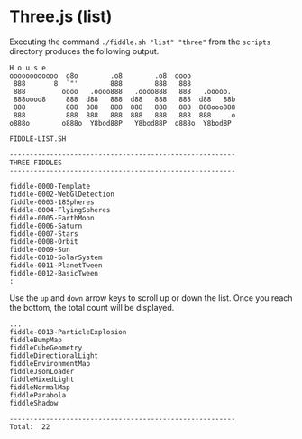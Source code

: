 Three.js (list)
======

Executing the command `./fiddle.sh "list" "three"` from the `scripts` directory produces the following output.

    H o u s e
    oooooooooooo  o8o        .o8        .o8  oooo
     888       8  `"'        888        888   888
     888         oooo   .oooo888   .oooo888   888   .ooooo.
     888oooo8     888  d88   888  d88   888   888  d88   88b
     888          888  888   888  888   888   888  888ooo888
     888          888  888   888  888   888   888  888    .o
    o888o        o888o  Y8bod88P   Y8bod88P  o888o  Y8bod8P
    
    FIDDLE-LIST.SH
    
    --------------------------------------------------------
    THREE FIDDLES
    --------------------------------------------------------
    
    fiddle-0000-Template
    fiddle-0002-WebGlDetection
    fiddle-0003-18Spheres
    fiddle-0004-FlyingSpheres
    fiddle-0005-EarthMoon
    fiddle-0006-Saturn
    fiddle-0007-Stars
    fiddle-0008-Orbit
    fiddle-0009-Sun
    fiddle-0010-SolarSystem
    fiddle-0011-PlanetTween
    fiddle-0012-BasicTween
    :


Use the `up` and `down` arrow keys to scroll up or down the list. Once you reach the bottom, the total count will
be displayed.

    ...
    fiddle-0013-ParticleExplosion
    fiddleBumpMap
    fiddleCubeGeometry
    fiddleDirectionalLight
    fiddleEnvironmentMap
    fiddleJsonLoader
    fiddleMixedLight
    fiddleNormalMap
    fiddleParabola
    fiddleShadow
    
    --------------------------------------------------------
    Total:  22
    

